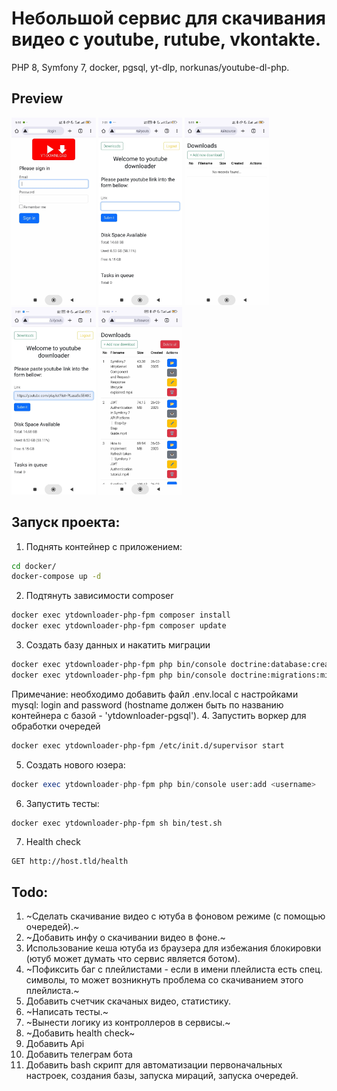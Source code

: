 # Небольшой сервис для скачивания видео с youtube, rutube, vkontakte.

PHP 8, Symfony 7, docker, pgsql, yt-dlp, norkunas/youtube-dl-php.

## Preview  
<img src="documentation/readme-img/1.jpg" alt="Login page" height="300"> <img src="documentation/readme-img/2.jpg" alt="Login page" height="300"> <img src="documentation/readme-img/3.jpg" alt="Login page" height="300"> <img src="documentation/readme-img/4.jpg" alt="Login page" height="300"> <img src="documentation/readme-img/5.jpg" alt="Login page" height="300">

## Запуск проекта:  
1. Поднять контейнер с приложением:
```bash
cd docker/
docker-compose up -d
```
2. Подтянуть зависимости composer
```bash
docker exec ytdownloader-php-fpm composer install
docker exec ytdownloader-php-fpm composer update
```
3. Создать базу данных и накатить миграции
```bash
docker exec ytdownloader-php-fpm php bin/console doctrine:database:create --if-not-exists
docker exec ytdownloader-php-fpm php bin/console doctrine:migrations:migrate
```
Примечание: необходимо добавить файл .env.local с настройками mysql: login and password (hostname должен быть по названию контейнера с базой - 'ytdownloader-pgsql').
4. Запустить воркер для обработки очередей
```bash
docker exec ytdownloader-php-fpm /etc/init.d/supervisor start
```
5. Создать нового юзера:
```php
docker exec ytdownloader-php-fpm php bin/console user:add <username>
``` 
6. Запустить тесты:
```bash
docker exec ytdownloader-php-fpm sh bin/test.sh
```
7. Health check
```
GET http://host.tld/health
```

## Todo:
1. ~Сделать скачивание видео с ютуба в фоновом режиме (с помощью очередей).~
2. ~Добавить инфу о скачивании видео в фоне.~
3. Использование кеша ютуба из браузера для избежания блокировки (ютуб может думать что сервис является ботом).
4. ~Пофиксить баг с плейлистами - если в имени плейлиста есть спец. символы, то может возникнуть проблема со скачиванием этого плейлиста.~
5. Добавить счетчик скачаных видео, статистику.
6. ~Написать тесты.~
7. ~Вынести логику из контроллеров в сервисы.~
8. ~Добавить health check~
9. Добавить Api
10. Добавить телеграм бота
11. Добавить bash скрипт для автоматизации первоначальных настроек, создания базы, запуска мираций, запуска очередей.
